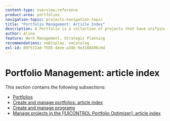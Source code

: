 ```yaml
---
content-type: overview;reference
product-area: portfolios
navigation-topic: projects-navigation-topic
title: "Portfolio Management: Article Index"
description: A Portfolio is a collection of projects that have unifying characteristics. Find out information about portfolio management in the following sections.
author: Alina
feature: Work Management, Strategic Planning
recommendations: noDisplay, noCatalog
exl-id: 89f572a8-f585-4eee-a346-9e3188496c6d
---
```

# Portfolio Management: article index

This section contains the following subsections:

* [Portfolios](../../manage-work/portfolios/portfolios-overview/portfolio-overview-1.md)
* [Create and manage portfolios: article index](../../manage-work/portfolios/create-and-manage-portfolios/create-and-manage-portfolios.md)
* [Create and manage programs](../../manage-work/portfolios/create-and-manage-programs/create-and-manage-programs.md)
* [Manage projects in the [!UICONTROL Portfolio Optimizer]: article index](../../manage-work/portfolios/portfolio-optimizer/manage-projects-in-portfolio-optimizer.md)
